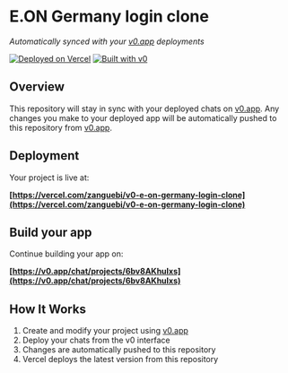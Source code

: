 # E.ON Germany login clone

*Automatically synced with your [v0.app](https://v0.app) deployments*

[![Deployed on Vercel](https://img.shields.io/badge/Deployed%20on-Vercel-black?style=for-the-badge&logo=vercel)](https://vercel.com/zanguebi/v0-e-on-germany-login-clone)
[![Built with v0](https://img.shields.io/badge/Built%20with-v0.app-black?style=for-the-badge)](https://v0.app/chat/projects/6bv8AKhuIxs)

## Overview

This repository will stay in sync with your deployed chats on [v0.app](https://v0.app).
Any changes you make to your deployed app will be automatically pushed to this repository from [v0.app](https://v0.app).

## Deployment

Your project is live at:

**[https://vercel.com/zanguebi/v0-e-on-germany-login-clone](https://vercel.com/zanguebi/v0-e-on-germany-login-clone)**

## Build your app

Continue building your app on:

**[https://v0.app/chat/projects/6bv8AKhuIxs](https://v0.app/chat/projects/6bv8AKhuIxs)**

## How It Works

1. Create and modify your project using [v0.app](https://v0.app)
2. Deploy your chats from the v0 interface
3. Changes are automatically pushed to this repository
4. Vercel deploys the latest version from this repository